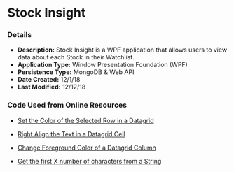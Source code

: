 # Stock Insight

### Details

* **Description:** Stock Insight is a WPF application that allows users to view data about each Stock in their Watchlist.
* **Application Type:** Window Presentation Foundation (WPF)
* **Persistence Type:** MongoDB & Web API
* **Date Created:** 12/1/18
* **Last Modified:** 12/12/18

### Code Used from Online Resources

* [Set the Color of the Selected Row in a Datagrid](https://stackoverflow.com/questions/1223280/how-can-i-set-the-color-of-a-selected-row-in-datagrid)

* [Right Align the Text in a Datagrid Cell](https://stackoverflow.com/questions/7800367/how-to-get-a-wpf-datagrid-cell-to-right-align-without-making-the-selectable-area)

* [Change Foreground Color of a Datagrid Column](https://stackoverflow.com/questions/42250358/wpf-text-foreground-color-of-whole-column-in-datagrid)

* [Get the first X number of characters from a String](https://stackoverflow.com/questions/15941985/how-to-get-the-first-five-character-of-a-string)
